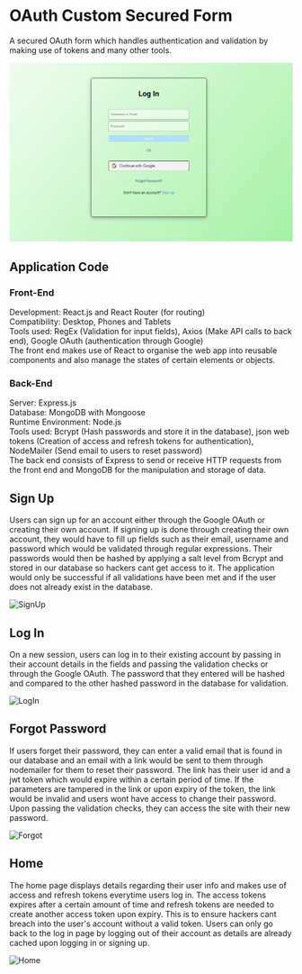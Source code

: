 # OAuth Custom Secured Form
A secured OAuth form which handles authentication and validation by making use of tokens and many other tools.

![OAuth](/assets/oauth.PNG)

## Application Code
### Front-End
Development: React.js and React Router (for routing)  
Compatibility: Desktop, Phones and Tablets  
Tools used: RegEx (Validation for input fields), Axios (Make API calls to back end), Google OAuth (authentication through Google)  
The front end makes use of React to organise the web app into reusable components and also manage the states of certain elements or objects.

### Back-End
Server: Express.js  
Database: MongoDB with Mongoose  
Runtime Environment: Node.js  
Tools used: Bcrypt (Hash passwords and store it in the database), json web tokens (Creation of access and refresh tokens for authentication), NodeMailer (Send email to users to reset password)  
The back end consists of Express to send or receive HTTP requests from the front end and MongoDB for the manipulation and storage of data.

## Sign Up
Users can sign up for an account either through the Google OAuth or creating their own account. If signing up is done through creating their own account, they would have to fill up fields such as their email, username and password which would be validated through regular expressions. Their passwords would then be hashed by applying a salt level from Bcrypt and stored in our database so hackers cant get access to it. The application would only be successful if all validations have been met and if the user does not already exist in the database.

![SignUp](/assets/signup.gif)

## Log In
On a new session, users can log in to their existing account by passing in their account details in the fields and passing the validation checks or through the Google OAuth. The password that they entered will be hashed and compared to the other hashed password in the database for validation.

![LogIn](/assets/login.gif)

## Forgot Password
If users forget their password, they can enter a valid email that is found in our database and an email with a link would be sent to them through nodemailer for them to reset their password. The link has their user id and a jwt token which would expire within a certain period of time. If the parameters are tampered in the link or upon expiry of the token, the link would be invalid and users wont have access to change their password. Upon passing the validation checks, they can access the site with their new password.

![Forgot](/assets/forgot.gif)

## Home
The home page displays details regarding their user info and makes use of access and refresh tokens everytime users log in. The access tokens expires after a certain amount of time and refresh tokens are needed to create another access token upon expiry. This is to ensure hackers cant breach into the user's account without a valid token. Users can only go back to the log in page by logging out of their account as details are already cached upon logging in or signing up.

![Home](/assets/home.gif)
